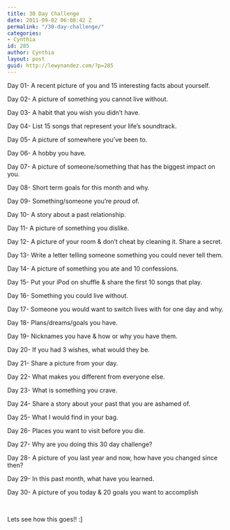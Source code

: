 ```yaml
---
title: 30 Day Challenge
date: 2011-09-02 06:08:42 Z
permalink: "/30-day-challenge/"
categories:
- Cynthia
id: 285
author: Cynthia
layout: post
guid: http://lewynandez.com/?p=285
---
```


Day 01- A recent picture of you and 15 interesting facts about yourself.

Day 02- A picture of something you cannot live without.

Day 03- A habit that you wish you didn’t have.

Day 04- List 15 songs that represent your life’s soundtrack.

Day 05- A picture of somewhere you’ve been to.

Day 06- A hobby you have.

Day 07- A picture of someone/something that has the biggest impact on you.

Day 08- Short term goals for this month and why.

Day 09- Something/someone you’re proud of.

Day 10- A story about a past relationship.

Day 11- A picture of something you dislike.

Day 12- A picture of your room & don’t cheat by cleaning it. Share a secret.

Day 13- Write a letter telling someone something you could never tell them.

Day 14- A picture of something you ate and 10 confessions.

Day 15- Put your iPod on shuffle & share the first 10 songs that play.

Day 16- Something you could live without.

Day 17- Someone you would want to switch lives with for one day and why.

Day 18- Plans/dreams/goals you have.

Day 19- Nicknames you have & how or why you have them.

Day 20- If you had 3 wishes, what would they be.

Day 21- Share a picture from your day.

Day 22- What makes you different from everyone else.

Day 23- What is something you crave.

Day 24- Share a story about your past that you are ashamed of.

Day 25- What I would find in your bag.

Day 26- Places you want to visit before you die.

Day 27- Why are you doing this 30 day challenge?

Day 28- A picture of you last year and now, how have you changed since then?

Day 29- In this past month, what have you learned.

Day 30- A picture of you today & 20 goals you want to accomplish

&nbsp;

Lets see how this goes!! :]